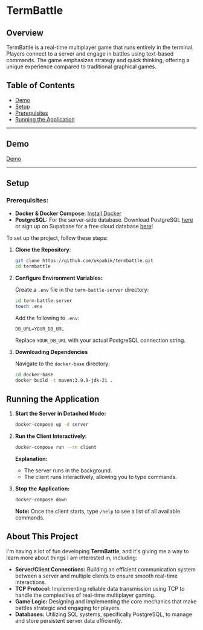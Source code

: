 # TermBattle



## Overview
TermBattle is a real-time multiplayer game that runs entirely in the terminal. Players connect to a server and engage in battles using text-based commands. The game emphasizes strategy and quick thinking, offering a unique experience compared to traditional graphical games.

## Table of Contents
- [Demo](#demo)
- [Setup](#setup)
- [Prerequisites](#prerequisites)
- [Running the Application](#running-the-application)

---



## Demo
[Demo](https://github.com/user-attachments/assets/d5691d77-90fb-43cb-82ab-2c44e57e1ba2)

---


## Setup
### Prerequisites:
- **Docker & Docker Compose:** [Install Docker](https://www.docker.com/get-started)
- **PostgreSQL:** For the server-side database. Download PostgreSQL [here](https://www.postgresql.org/download/) or sign up on Supabase for a free cloud database [here](https://supabase.com/)!

To set up the project, follow these steps:

1. **Clone the Repository**:

    ```sh
    git clone https://github.com/ukpabik/termbattle.git
    cd termbattle
    ```

2. **Configure Environment Variables:**

    Create a `.env` file in the `term-battle-server` directory:

    ```bash
    cd term-battle-server
    touch .env
    ```

    Add the following to `.env`:

    ```env
    DB_URL=YOUR_DB_URL
    ```

    Replace `YOUR_DB_URL` with your actual PostgreSQL connection string.

3. **Downloading Dependencies**

   Navigate to the `docker-base` directory:

    ```bash
    cd docker-base
    docker build -t maven:3.9.9-jdk-21 .
    ```


## Running the Application

1. **Start the Server in Detached Mode:**

    ```bash
    docker-compose up -d server
    ```

2. **Run the Client Interactively:**

    ```bash
    docker-compose run --rm client
    ```

    **Explanation:**
    - The server runs in the background.
    - The client runs interactively, allowing you to type commands.

3. **Stop the Application:**

    ```bash
    docker-compose down
    ```


    **Note:** Once the client starts, type `/help` to see a list of all available commands.
## About This Project

I'm having a lot of fun developing **TermBattle**, and it's giving me a way to learn more about things I am interested in, including: 
- **Server/Client Connections:** Building an efficient communication system between a server and multiple clients to ensure smooth real-time interactions.
- **TCP Protocol:** Implementing reliable data transmission using TCP to handle the complexities of real-time multiplayer gaming.
- **Game Logic:** Designing and implementing the core mechanics that make battles strategic and engaging for players.
- **Databases:** Utilizing SQL systems, specifically PostgreSQL, to manage and store persistent server data efficiently.
